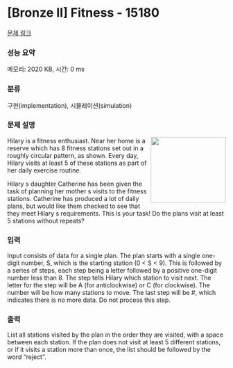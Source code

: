 # [Bronze II] Fitness - 15180 

[문제 링크](https://www.acmicpc.net/problem/15180) 

### 성능 요약

메모리: 2020 KB, 시간: 0 ms

### 분류

구현(implementation), 시뮬레이션(simulation)

### 문제 설명

<p><img alt="" src="https://onlinejudgeimages.s3-ap-northeast-1.amazonaws.com/problem/15180/1.png" style="float:right; height:151px; width:173px">Hilary is a fitness enthusiast. Near her home is a reserve which has 8 fitness stations set out in a roughly circular pattern, as shown. Every day, Hilary visits at least 5 of these stations as part of her daily exercise routine. </p>

<p>Hilary s daughter Catherine has been given the task of planning her mother s visits to the fitness stations. Catherine has produced a lot of daily plans, but would like them checked to see that they meet Hilary s requirements. This is your task! Do the plans visit at least 5 stations without repeats? </p>

### 입력 

 <p>Input consists of data for a single plan. The plan starts with a single one-digit number, S, which is the starting station (0 < S < 9). This is followed by a series of steps, each step being a letter followed by a positive one-digit number less than 8. The step tells Hilary which station to visit next. The letter for the step will be A (for anticlockwise) or C (for clockwise). The number will be how many stations to move. The last step will be #, which indicates there is no more data. Do not process this step.</p>

### 출력 

 <p>List all stations visited by the plan in the order they are visited, with a space between each station. If the plan does not visit at least 5 different stations, or if it visits a station more than once, the list should be followed by the word “reject”. </p>

